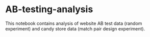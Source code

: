 # AB-testing-analysis
This notebook contains analysis of website AB test data (random experiment) and candy store data (match pair design experiment).
